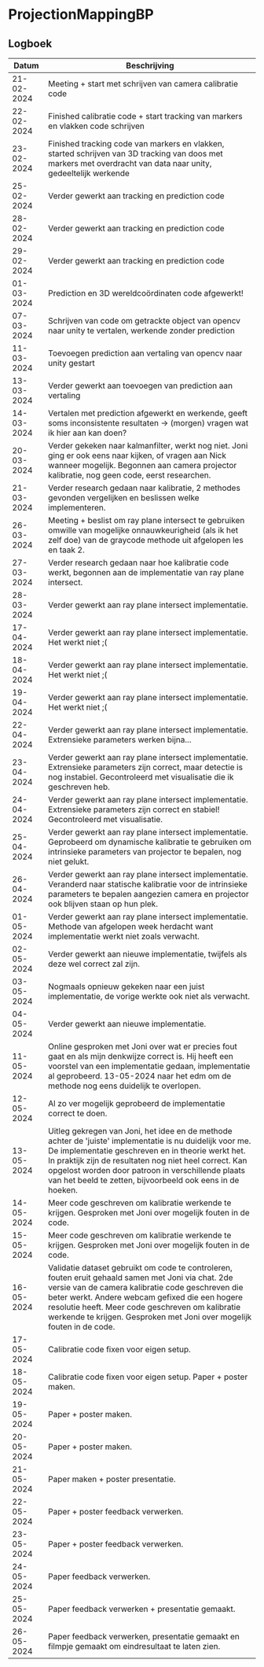 # ProjectionMappingBP
## Logboek
| Datum      | Beschrijving |
|------------|-----------------------------------------------------------------------------------------------------------------------|
| 21-02-2024 | Meeting + start met schrijven van camera calibratie code |
| 22-02-2024 | Finished calibratie code + start tracking van markers en vlakken code schrijven |
| 23-02-2024 | Finished tracking code van markers en vlakken, started schrijven van 3D tracking van doos met markers met overdracht van data naar unity, gedeeltelijk werkende |
| 25-02-2024 | Verder gewerkt aan tracking en prediction code |
| 28-02-2024 | Verder gewerkt aan tracking en prediction code |
| 29-02-2024 | Verder gewerkt aan tracking en prediction code |
| 01-03-2024 | Prediction en 3D wereldcoördinaten code afgewerkt! |
| 07-03-2024 | Schrijven van code om getrackte object van opencv naar unity te vertalen, werkende zonder prediction |
| 11-03-2024 | Toevoegen prediction aan vertaling van opencv naar unity gestart |
| 13-03-2024 | Verder gewerkt aan toevoegen van prediction aan vertaling |
| 14-03-2024 | Vertalen met prediction afgewerkt en werkende, geeft soms inconsistente resultaten -> (morgen) vragen wat ik hier aan kan doen? |
| 20-03-2024 | Verder gekeken naar kalmanfilter, werkt nog niet. Joni ging er ook eens naar kijken, of vragen aan Nick wanneer mogelijk. Begonnen aan camera projector kalibratie, nog geen code, eerst researchen. |
| 21-03-2024 | Verder research gedaan naar kalibratie, 2 methodes gevonden vergelijken en beslissen welke implementeren. |
| 26-03-2024 | Meeting + beslist om ray plane intersect te gebruiken omwille van mogelijke onnauwkeurigheid (als ik het zelf doe) van de graycode methode uit afgelopen les en taak 2. |
| 27-03-2024 | Verder research gedaan naar hoe kalibratie code werkt, begonnen aan de implementatie van ray plane intersect. |
| 28-03-2024 | Verder gewerkt aan ray plane intersect implementatie. |
| 17-04-2024 | Verder gewerkt aan ray plane intersect implementatie. Het werkt niet ;( |
| 18-04-2024 | Verder gewerkt aan ray plane intersect implementatie. Het werkt niet ;( |
| 19-04-2024 | Verder gewerkt aan ray plane intersect implementatie. Het werkt niet ;( |
| 22-04-2024 | Verder gewerkt aan ray plane intersect implementatie. Extrensieke parameters werken bijna... |
| 23-04-2024 | Verder gewerkt aan ray plane intersect implementatie. Extrensieke parameters zijn correct, maar detectie is nog instabiel. Gecontroleerd met visualisatie die ik geschreven heb. |
| 24-04-2024 | Verder gewerkt aan ray plane intersect implementatie. Extrensieke parameters zijn correct en stabiel! Gecontroleerd met visualisatie. |
| 25-04-2024 | Verder gewerkt aan ray plane intersect implementatie. Geprobeerd om dynamische kalibratie te gebruiken om intrinsieke parameters van projector te bepalen, nog niet gelukt. |
| 26-04-2024 | Verder gewerkt aan ray plane intersect implementatie. Veranderd naar statische kalibratie voor de intrinsieke parameters te bepalen aangezien camera en projector ook blijven staan op hun plek. |
| 01-05-2024 | Verder gewerkt aan ray plane intersect implementatie. Methode van afgelopen week herdacht want implementatie werkt niet zoals verwacht. |
| 02-05-2024 | Verder gewerkt aan nieuwe implementatie, twijfels als deze wel correct zal zijn. |
| 03-05-2024 | Nogmaals opnieuw gekeken naar een juist implementatie, de vorige werkte ook niet als verwacht. |
| 04-05-2024 | Verder gewerkt aan nieuwe implementatie. |
| 11-05-2024 | Online gesproken met Joni over wat er precies fout gaat en als mijn denkwijze correct is. Hij heeft een voorstel van een implementatie gedaan, implementatie al geprobeerd. 13-05-2024 naar het edm om de methode nog eens duidelijk te overlopen. |
| 12-05-2024 | Al zo ver mogelijk geprobeerd de implementatie correct te doen. |
| 13-05-2024 | Uitleg gekregen van Joni, het idee en de methode achter de 'juiste' implementatie is nu duidelijk voor me. De implementatie geschreven en in theorie werkt het. In praktijk zijn de resultaten nog niet heel correct. Kan opgelost worden door patroon in verschillende plaats van het beeld te zetten, bijvoorbeeld ook eens in de hoeken. |
| 14-05-2024 | Meer code geschreven om kalibratie werkende te krijgen. Gesproken met Joni over mogelijk fouten in de code. |
| 15-05-2024 | Meer code geschreven om kalibratie werkende te krijgen. Gesproken met Joni over mogelijk fouten in de code. |
| 16-05-2024 | Validatie dataset gebruikt om code te controleren, fouten eruit gehaald samen met Joni via chat. 2de versie van de camera kalibratie code geschreven die beter werkt. Andere webcam gefixed die een hogere resolutie heeft. Meer code geschreven om kalibratie werkende te krijgen. Gesproken met Joni over mogelijk fouten in de code. |
| 17-05-2024 | Calibratie code fixen voor eigen setup. |
| 18-05-2024 | Calibratie code fixen voor eigen setup. Paper + poster maken. |
| 19-05-2024 | Paper + poster maken. |
| 20-05-2024 | Paper + poster maken. |
| 21-05-2024 | Paper maken + poster presentatie. |
| 22-05-2024 | Paper + poster feedback verwerken. |
| 23-05-2024 | Paper + poster feedback verwerken. |
| 24-05-2024 | Paper feedback verwerken. |
| 25-05-2024 | Paper feedback verwerken + presentatie gemaakt. |
| 26-05-2024 | Paper feedback verwerken, presentatie gemaakt en filmpje gemaakt om eindresultaat te laten zien. |
